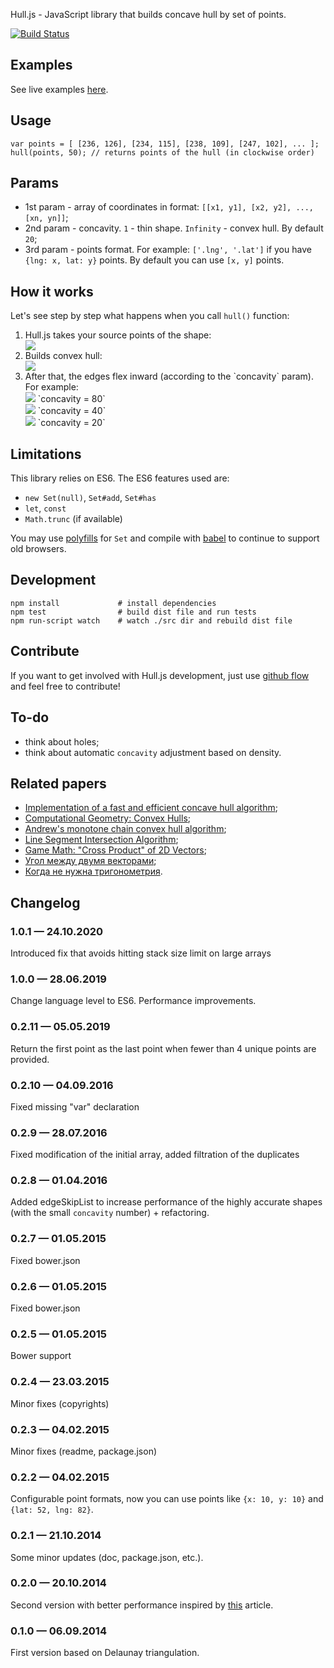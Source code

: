Hull.js - JavaScript library that builds concave hull by set of points.

[![Build Status](https://travis-ci.org/AndriiHeonia/hull.svg?branch=master)](https://travis-ci.org/AndriiHeonia/hull)

## Examples

See live examples <a target="_blank" href="http://andriiheonia.github.io/hull/">here</a>.

## Usage

	var points = [ [236, 126], [234, 115], [238, 109], [247, 102], ... ];
	hull(points, 50); // returns points of the hull (in clockwise order)

## Params
* 1st param - array of coordinates in format: `[[x1, y1], [x2, y2], ..., [xn, yn]]`;
* 2nd param - concavity. `1` - thin shape. `Infinity` - convex hull. By default `20`;
* 3rd param - points format. For example: `['.lng', '.lat']` if you have `{lng: x, lat: y}` points. By default you can use `[x, y]` points.

## How it works

Let's see step by step what happens when you call `hull()` function:

<ol>
    <li>
        <div>Hull.js takes your source points of the shape:</div>
        <div><img src="https://raw.githubusercontent.com/AndriiHeonia/hull/master/readme-imgs/0.png" /></div>
    </li>
    <li>
        <div>Builds convex hull:</div>
        <div><img src="https://raw.githubusercontent.com/AndriiHeonia/hull/master/readme-imgs/1.png" /></div>
    </li>
    <li>
        <div>After that, the edges flex inward (according to the `concavity` param). For example:</div>
        <div>
            <img src="https://raw.githubusercontent.com/AndriiHeonia/hull/master/readme-imgs/2_1.png" />
            `concavity = 80`<br/>
            <img src="https://raw.githubusercontent.com/AndriiHeonia/hull/master/readme-imgs/2_2.png" />
            `concavity = 40`<br/>
            <img src="https://raw.githubusercontent.com/AndriiHeonia/hull/master/readme-imgs/2_3.png" />
            `concavity = 20`
        </div>
    </li>
</ol>

## Limitations
This library relies on ES6. The ES6 features used are:
- `new Set(null)`, `Set#add`, `Set#has`
- `let`, `const`
- `Math.trunc` (if available)

You may use [polyfills](https://www.npmjs.com/package/core-js) for `Set` and compile with [babel](https://babeljs.io/) to continue to support old browsers.

## Development
	npm install             # install dependencies
	npm test                # build dist file and run tests
	npm run-script watch    # watch ./src dir and rebuild dist file

## Contribute

If you want to get involved with Hull.js development, just use <a href="https://guides.github.com/introduction/flow/index.html" target="_blank">github flow</a> and feel free to contribute!

## To-do

* think about holes;
* think about automatic `concavity` adjustment based on density.

## Related papers

* <a target="_blank" href="http://www.it.uu.se/edu/course/homepage/projektTDB/ht13/project10/Project-10-report.pdf">Implementation of a fast and efficient concave hull algorithm</a>;
* <a target="_blank" href="http://www.cs.jhu.edu/~misha/Fall05/09.13.05.pdf">Computational Geometry: Convex Hulls</a>;
* <a target="_blank" href="https://en.wikibooks.org/wiki/Algorithm_Implementation/Geometry/Convex_hull/Monotone_chain">Andrew's monotone chain convex hull algorithm</a>;
* <a target="_blank" href="http://bryceboe.com/2006/10/23/line-segment-intersection-algorithm/">Line Segment Intersection Algorithm</a>;
* <a target="_blank" href="http://allenchou.net/2013/07/cross-product-of-2d-vectors/">Game Math: "Cross Product" of 2D Vectors</a>;
* <a target="_blank" href="http://users.livejournal.com/_winnie/237714.html">Угол между двумя векторами</a>;
* <a target="_blank" href="http://habrahabr.ru/post/105882/">Когда не нужна тригонометрия</a>.

## Changelog

### 1.0.1 — 24.10.2020
Introduced fix that avoids hitting stack size limit on large arrays
### 1.0.0 — 28.06.2019
Change language level to ES6.
Performance improvements.
### 0.2.11 — 05.05.2019
Return the first point as the last point when fewer than 4 unique points are provided.
### 0.2.10 — 04.09.2016
Fixed missing "var" declaration
### 0.2.9 — 28.07.2016
Fixed modification of the initial array, added filtration of the duplicates
### 0.2.8 — 01.04.2016
Added edgeSkipList to increase performance of the highly accurate shapes (with the small `concavity` number) + refactoring.
### 0.2.7 — 01.05.2015
Fixed bower.json
### 0.2.6 — 01.05.2015
Fixed bower.json
### 0.2.5 — 01.05.2015
Bower support
### 0.2.4 — 23.03.2015
Minor fixes (copyrights)
### 0.2.3 — 04.02.2015
Minor fixes (readme, package.json)
### 0.2.2 — 04.02.2015
Configurable point formats, now you can use points like `{x: 10, y: 10}` and `{lat: 52, lng: 82}`.
### 0.2.1 — 21.10.2014
Some minor updates (doc, package.json, etc.).
### 0.2.0 — 20.10.2014
Second version with better performance inspired by <a href="http://www.it.uu.se/edu/course/homepage/projektTDB/ht13/project10/Project-10-report.pdf" target="_blank">this</a> article.
### 0.1.0 — 06.09.2014
First version based on Delaunay triangulation.
